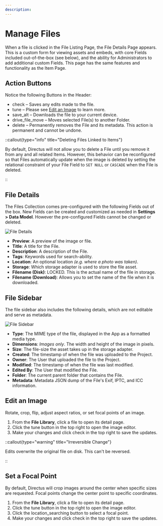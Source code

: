 ```yaml
---
description:
---
```


# Manage Files

When a file is clicked in the File Listing Page, the File Details Page appears. This is a custom form for viewing assets
and embeds, with core Fields included out-of-the-box (see below), and the ability for Administrators to add additional
custom Fields. This page has the same features and functionality as the
Item Page.

<!-- TODO: ![Files](https://cdn.directus.io/docs/v9/app-guide/file-library/file-library-20220305A/files-20220305A.webp) -->

## Action Buttons

Notice the following Buttons in the Header:

<!-- TODO: Bring over Data Studio icons -->

- <span mi btn >check</span> – Saves any edits made to the file.
- <span mi btn sec>tune</span> – Please see [Edit an Image](#edit-an-image) to learn more.
- <span mi btn sec>save_alt</span> – Downloads the file to your current device.
- <span mi btn sec>drive_file_move</span> – Moves selected File(s) to another Folder.
- <span mi btn dngr>delete</span> – Permanently removes the File and its metadata. This action is permanent and cannot
  be undone.

::callout{type="info" title="Deleting Files Linked to Items"}

By default, Directus will not allow you to delete a File until you remove it from any and all related Items. However,
this behavior can be reconfigured so that Files automatically update when the image is deleted by setting the relational
constraint of your File Field to `SET NULL` or `CASCADE` when the File is deleted.

::

## File Details

The Files Collection comes pre-configured with the following Fields out of the box. New Fields can be created and
customized as needed in **Settings > Data Model**. However the pre-configured Fields cannot be changed or deleted.

![File Details](https://cdn.directus.io/docs/v9/app-guide/file-library/file-library-20220305A/file-details-20220305A.webp)

- **Preview**: A preview of the image or file.
- **Title**: A title for the File.
- **Description**: A description of the File.
- **Tags**: Keywords used for search-ability.
- **Location**: An optional location _(e.g. where a photo was taken)_.
- **Storage**: Which storage adapter is used to store the file asset.
- **Filename (Disk)**: LOCKED. This is the actual name of the file in storage.
- **Filename (Download)**: Allows you to set the name of the file when it is downloaded.

## File Sidebar

The file sidebar also includes the following details, which are not editable and serve as metadata.

![File Sidebar](https://cdn.directus.io/docs/v9/app-guide/file-library/file-library-20220305A/file-sidebar-20220305A.webp)

- **Type**: The MIME type of the file, displayed in the App as a formatted media type.
- **Dimensions**: _Images only_. The width and height of the image in pixels.
- **Size**: The file-size the asset takes up in the storage adapter.
- **Created**: The timestamp of when the file was uploaded to the Project.
- **Owner**: The User that uploaded the file to the Project.
- **Modified**: The timestamp of when the file was last modified.
- **Edited By**: The User that modified the File.
- **Folder**: The current parent folder that contains the File.
- **Metadata**: Metadata JSON dump of the File's Exif, IPTC, and ICC information.

## Edit an Image

Rotate, crop, flip, adjust aspect ratios, or set focal points of an image.

1. From the **File Library**, click a file to open its detail page.
2. Click the <span mi btn sec>tune</span> button in the top right to open the image editor.
3. Make your changes and click <span mi btn>check</span> in the top right to save the updates.

::callout{type="warning" title="Irreversible Change"}

Edits overwrite the original file on disk. This can't be reversed.

::

## Set a Focal Point

By default, Directus will crop images around the center when specific sizes are requested. Focal points change the
center point to specific coordinates.

1. From the **File Library**, click a file to open its detail page.
2. Click the <span mi btn sec>tune</span> button in the top right to open the image editor.
3. Click the <span mi btn sec>location_searching</span> button to select a focal point.
4. Make your changes and click <span mi btn>check</span> in the top right to save the updates.
